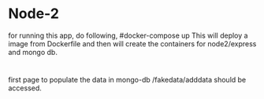# Node-2
for running this app, do following,
#docker-compose up 
This will deploy a image from Dockerfile and then will create the containers for node2/express and mongo db.
#
first page to populate the data in mongo-db /fakedata/adddata should be accessed.

